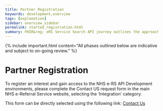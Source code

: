 ```yaml
---
title: Partner Registration
keywords: development,overview
tags: [explanation]
sidebar: overview_sidebar
permalink: started_registration.html
summary: FHIR&reg; eRS Service Search API journey outlines the approach of developing RESTful APIs and the journey taken to define and mature them.
---
```


{% include important.html content="All phases outlined below are indicative and subject to on-going review." %}


# Partner Registration #

To register an interest and gain access to the NHS e-RS API Development environments, 
please complete the Contact US request form in the main NHS e-Referral Service website, selecting the ‘Integration’ category.

This form can be directly selected using the following link: [Contact Us](https://www.digital.nhs.uk/referrals/contact-us)